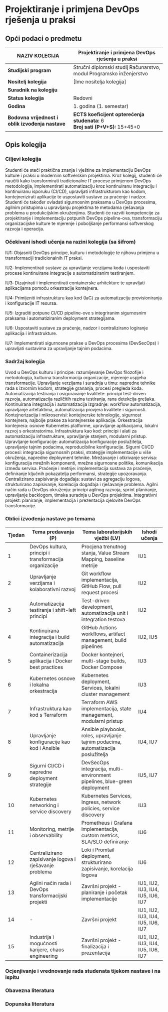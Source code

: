 # Projektiranje i primjena DevOps rješenja u praksi

## Opći podaci o predmetu

| **NAZIV KOLEGIJA**                               | Projektiranje i primjena DevOps rješenja u praksi                                  |
| ------------------------------------------------ | ---------------------------------------------------------------------------------- |
| **Studijski program**                            | Stručni diplomski studij Računarstvo, modul Programsko inženjerstvo                |
| **Nositelj kolegija**                            | [Ime nositelja kolegija]                                                          |
| **Suradnik na kolegiju**                         |                                                                                    |
| **Status kolegija**                              | Redovni                                                                            |
| **Godina**                                       | 1. godina (1. semestar)                                                            |
| **Bodovna vrijednost i oblik izvođenja nastave** | **ECTS koeficijent opterećenja studenata:** 6 <br> **Broj sati (P+V+S):** 15+45+0 |

## Opis kolegija

### Ciljevi kolegija
Studenti će steći praktična znanja i vještine za implementaciju DevOps kulture i praksi u modernim softverskim projektima. Kroz kolegij, studenti će naučiti kako transformirati tradicionalne IT procese primjenom DevOps metodologija, implementirati automatizaciju kroz kontinuiranu integraciju i kontinuiranu isporuku (CI/CD), upravljati infrastrukturom kao kodom, kontejnerizirati aplikacije te uspostaviti sustave za praćenje i nadzor. Studenti će također ovladati sigurnosnim praksama u DevOps procesima, agilnim pristupima u upravljanju projektima te metodama rješavanja problema u produkcijskim okruženjima. Studenti će razviti kompetencije za projektiranje i implementaciju potpunih DevOps pipeline-ova, transformaciju organizacijske kulture te mjerenje i poboljšanje performansi softverskog razvoja i operacija.

### Očekivani ishodi učenja na razini kolegija (sa šifrom)

IU1: Objasniti DevOps principe, kulturu i metodologije te njihovu primjenu u transformaciji tradicionalnih IT praksi.

IU2: Implementirati sustave za upravljanje verzijama koda i uspostaviti procese kontinuirane integracije s automatiziranim testiranjem.

IU3: Dizajnirati i implementirati containerske arhitekture te upravljati aplikacijama pomoću orkestracije kontejnera.

IU4: Primijeniti infrastrukturu kao kod (IaC) za automatizaciju provisioniranja i konfiguracije IT resursa.

IU5: Izgraditi potpune CI/CD pipeline-ove s integriranim sigurnosnim praksama i automatiziranim deployment strategijama.

IU6: Uspostaviti sustave za praćenje, nadzor i centralizirano logiranje aplikacija i infrastrukture.

IU7: Implementirati sigurnosne prakse u DevOps procesima (DevSecOps) i upravljati sustavima za upravljanje tajnim podacima.

### Sadržaj kolegija
Uvod u DevOps kulturu i principe: razumijevanje DevOps filozofije i metodologija, kulturna transformacija organizacije, mjerenje uspjeha transformacije. Upravljanje verzijama i suradnja u timu: napredne tehnike rada s izvornim kodom, strategije grananja, procesi pregleda koda. Automatizacija testiranja i osiguravanje kvalitete: principi test-driven razvoja, automatizacija različitih razina testiranja, rana detekcija grešaka. Kontinuirana integracija i automatizacija izgradnje: workflow automatizacija, upravljanje artefaktima, automatizacija provjera kvalitete i sigurnosti. Kontejnerizacija i mikroservisi: kontejnerske tehnologije, sigurnost kontejnera, najbolje prakse za kontejnerske aplikacije. Orkestracija kontejnera: osnove Kubernetes platforme, upravljanje aplikacijama, lokalni razvoj s orkestratorima. Infrastruktura kao kod: principi i alati za automatizaciju infrastrukture, upravljanje stanjem, modularni pristup. Upravljanje konfiguracije: automatizacija konfiguracije poslužitelja, upravljanje tajnim podacima, reproducibilne konfiguracije. Sigurni CI/CD procesi: integracija sigurnosnih praksi, strategije implementacije u više okruženja, napredne deployment tehnike. Mrežavanje i otkrivanje servisa: konfiguracija mrežnih komponenti, mrežne sigurnosne politike, komunikacija između servisa. Praćenje i metrije: implementacija sustava za praćenje, definiranje ključnih pokazatelja performansi, strategije upozoravanja. Centralizirano zapisivanje događaja: sustavi za agregaciju logova, strukturirano zapisivanje, korelacija događaja i rješavanje problema. Agilni način rada u DevOps okruženju: principi agilnog razvoja, sprint planiranje, upravljanje backlogom, timska suradnja u DevOps projektima. Integrativni projekt: planiranje, implementacija i prezentacija cjelovite DevOps transformacije.

### Oblici izvođenja nastave po temama

| Tjedan | Tema predavanja (P)                                              | Tema laboratorijskih vježbi (LV)                                                    | Ishodi učenja                     |
| ------ | ---------------------------------------------------------------- | ----------------------------------------------------------------------------------- | --------------------------------- |
| 1      | DevOps kultura, principi i transformacija organizacije          | Procjena trenutnog stanja, Value Stream Mapping, baseline metrije                   | IU1                               |
| 2      | Upravljanje verzijama i kolaborativni razvoj                    | Git workflow implementacija, GitHub Flow, pull request procesi                      | IU2                               |
| 3      | Automatizacija testiranja i shift-left principi                 | Test-driven development, automatizacija unit i integration testova                  | IU2                               |
| 4      | Kontinuirana integracija i build automatizacija                 | GitHub Actions workflows, artifact management, build pipelines                      | IU2, IU5                          |
| 5      | Containerizacija aplikacija i Docker best practices             | Docker kontejneri, multi-stage builds, Docker Compose                              | IU3                               |
| 6      | Kubernetes osnove i lokalna orkestracija                        | Kubernetes deployment, Services, lokalni cluster management                          | IU3                               |
| 7      | Infrastruktura kao kod s Terraform                              | Terraform AWS implementacija, state management, modularni pristup                   | IU4                               |
| 8      | Upravljanje konfiguracije kao kod i Ansible                     | Ansible playbooks, roles, upravljanje tajnim podacima, automatizacija poslužitelja | IU4, IU7                          |
| 9      | Sigurni CI/CD i napredne deployment strategije                  | DevSecOps integracija, multi-environment pipelines, blue-green deployment           | IU5, IU7                          |
| 10     | Kubernetes networking i service discovery                       | Kubernetes Services, Ingress, network policies, service discovery                   | IU3                               |
| 11     | Monitoring, metrije i observability                             | Prometheus i Grafana implementacija, custom metrics, SLA/SLO definiranje            | IU6                               |
| 12     | Centralizirano zapisivanje logova i rješavanje problema         | Loki i Promtail deployment, strukturirano zapisivanje, korelacija logova            | IU6                               |
| 13     | Agilni način rada i DevOps transformacijski projekti            | Završni projekt - planiranje i početak implementacije                               | IU1, IU2, IU3, IU4, IU5, IU6, IU7 |
| 14     | -                                                                | Završni projekt                                                                     | IU1, IU2, IU3, IU4, IU5, IU6, IU7 |
| 15     | Industrija i mogućnosti karijere, chaos engineering             | Završni projekt - finalizacija i prezentacija                                       | IU1, IU2, IU3, IU4, IU5, IU6, IU7 |

### Ocjenjivanje i vrednovanje rada studenata tijekom nastave i na ispitu

### Obavezna literatura

### Dopunska literatura
